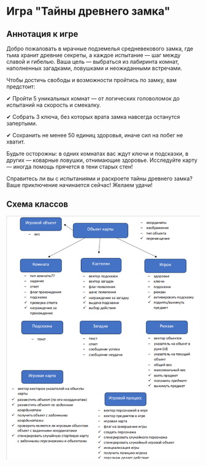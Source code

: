 # Игра "Тайны древнего замка"
## Аннотация к игре
Добро пожаловать в мрачные подземелья средневекового замка, где тьма хранит древние секреты, а каждое испытание — шаг между славой и гибелью. Ваша цель — выбраться из лабиринта комнат, наполненных загадками, ловушками и неожиданными встречами.

Чтобы достичь свободы и возможности пройтись по замку, вам предстоит:

✔ Пройти 5 уникальных комнат — от логических головоломок до испытаний на скорость и смекалку.

✔ Собрать 3 ключа, без которых врата замка навсегда останутся запертыми.

✔ Сохранить не менее 50 единиц здоровья, иначе сил на побег не хватит.

Будьте осторожны: в одних комнатах вас ждут ключи и подсказки, в других — коварные ловушки, отнимающие здоровье. Исследуйте карту — иногда помощь прячется в тени старых стен!

Справитесь ли вы с испытаниями и раскроете тайны древнего замка? Ваше приключение начинается сейчас!
Желаем удачи!

## Схема классов
![Схема классов](source/Class_diagram.png)
